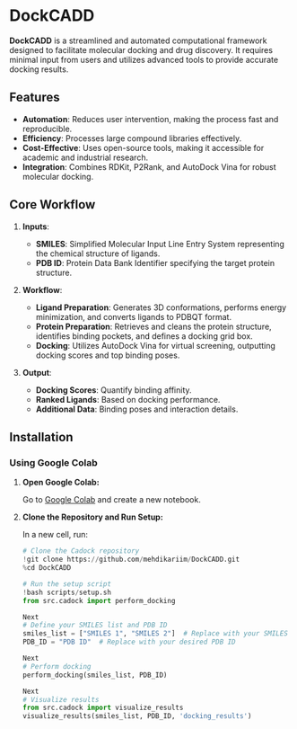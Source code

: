 # DockCADD

**DockCADD** is a streamlined and automated computational framework designed to facilitate molecular docking and drug discovery. It requires minimal input from users and utilizes advanced tools to provide accurate docking results. 

## Features

- **Automation**: Reduces user intervention, making the process fast and reproducible.
- **Efficiency**: Processes large compound libraries effectively.
- **Cost-Effective**: Uses open-source tools, making it accessible for academic and industrial research.
- **Integration**: Combines RDKit, P2Rank, and AutoDock Vina for robust molecular docking.

## Core Workflow

1. **Inputs**:
   - **SMILES**: Simplified Molecular Input Line Entry System representing the chemical structure of ligands.
   - **PDB ID**: Protein Data Bank Identifier specifying the target protein structure.

2. **Workflow**:
   - **Ligand Preparation**: Generates 3D conformations, performs energy minimization, and converts ligands to PDBQT format.
   - **Protein Preparation**: Retrieves and cleans the protein structure, identifies binding pockets, and defines a docking grid box.
   - **Docking**: Utilizes AutoDock Vina for virtual screening, outputting docking scores and top binding poses.

3. **Output**:
   - **Docking Scores**: Quantify binding affinity.
   - **Ranked Ligands**: Based on docking performance.
   - **Additional Data**: Binding poses and interaction details.

## Installation

### Using Google Colab

1. **Open Google Colab:**

   Go to [Google Colab](https://colab.research.google.com/) and create a new notebook.

2. **Clone the Repository and Run Setup:**

   In a new cell, run:

   ```python
   # Clone the Cadock repository
   !git clone https://github.com/mehdikariim/DockCADD.git
   %cd DockCADD

   # Run the setup script
   !bash scripts/setup.sh
   from src.cadock import perform_docking

   Next
   # Define your SMILES list and PDB ID
   smiles_list = ["SMILES 1", "SMILES 2"]  # Replace with your SMILES
   PDB_ID = "PDB ID"  # Replace with your desired PDB ID

   Next
   # Perform docking
   perform_docking(smiles_list, PDB_ID)

   Next
   # Visualize results
   from src.cadock import visualize_results
   visualize_results(smiles_list, PDB_ID, 'docking_results')
